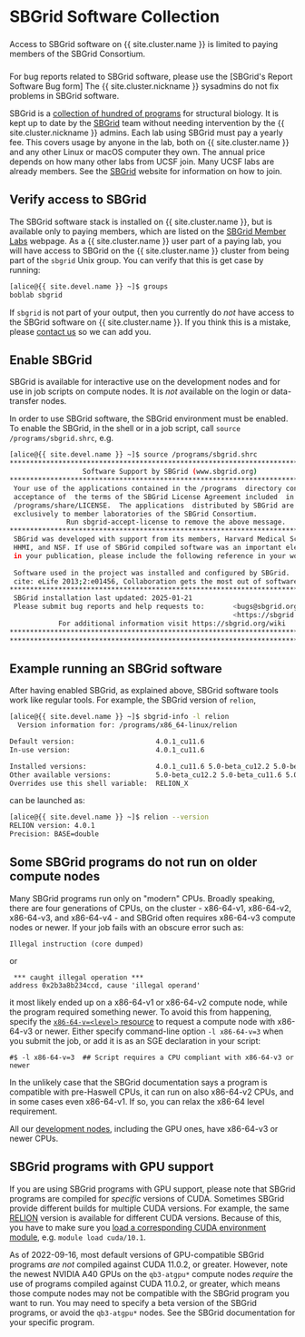 # SBGrid Software Collection

<div class="alert alert-warning" role="alert" style="margin-top: 3ex" markdown="1">
Access to SBGrid software on {{ site.cluster.name }} is limited to
paying members of the SBGrid Consortium.
</div>

<div class="alert alert-warning" role="alert" style="margin-top: 3ex" markdown="1">
For bug reports related to SBGrid software, please use the [SBGrid's
Report Software Bug form] The {{ site.cluster.nickname }} sysadmins do
not fix problems in SBGrid software.
</div>

SBGrid is a [collection of hundred of programs](https://sbgrid.org/software/)
for structural biology.  It is kept up to date by the [SBGrid] team
without needing intervention by the {{ site.cluster.nickname }} admins.
Each lab using SBGrid must pay a yearly fee. This covers usage by anyone
in the lab, both on {{ site.cluster.name }} and any other Linux or macOS
computer they own. The annual price depends on how many other labs from
UCSF join. Many UCSF labs are already members.
See the [SBGrid] website for information on how to join.


## Verify access to SBGrid

The SBGrid software stack is installed on {{ site.cluster.name }}, but
is available only to paying members, which are listed on the
[SBGrid Member Labs] webpage.  As a {{ site.cluster.name }} user part
of a paying lab, you will have access to SBGrid on the
{{ site.cluster.name }} cluster from being part of the `sbgrid` Unix
group.  You can verify that this is get case by running:

<!-- code-block label="groups" -->
```sh
[alice@{{ site.devel.name }} ~]$ groups
boblab sbgrid
```

If `sbgrid` is not part of your output, then you currently do _not_
have access to the SBGrid software on {{ site.cluster.name }}.  If you
think this is a mistake, please [contact us] so we can add you.


## Enable SBGrid

SBGrid is available for interactive use on the development nodes and
for use in job scripts on compute nodes. It is _not_ available on the
login or data-transfer nodes.

In order to use SBGrid software, the SBGrid environment must be
enabled.  To enable the SBGrid, in the shell or in a job script, call
`source /programs/sbgrid.shrc`, e.g.

<!-- code-block label="sbgrid" -->
```sh
[alice@{{ site.devel.name }} ~]$ source /programs/sbgrid.shrc
********************************************************************************
                  Software Support by SBGrid (www.sbgrid.org)
********************************************************************************
 Your use of the applications contained in the /programs  directory constitutes
 acceptance of  the terms of the SBGrid License Agreement included  in the file
 /programs/share/LICENSE.  The applications  distributed by SBGrid are licensed
 exclusively to member laboratories of the SBGrid Consortium.
              Run sbgrid-accept-license to remove the above message.  
********************************************************************************
 SBGrid was developed with support from its members, Harvard Medical School,    
 HHMI, and NSF. If use of SBGrid compiled software was an important element     
 in your publication, please include the following reference in your work:      
                                                                                      
 Software used in the project was installed and configured by SBGrid.                   
 cite: eLife 2013;2:e01456, Collaboration gets the most out of software.                
********************************************************************************
 SBGrid installation last updated: 2025-01-21
 Please submit bug reports and help requests to:       <bugs@sbgrid.org>  or
                                                       <https://sbgrid.org/bugs>
            For additional information visit https://sbgrid.org/wiki
********************************************************************************
********************************************************************************
```


## Example running an SBGrid software

After having enabled SBGrid, as explained above, SBGrid software tools
work like regular tools.  For example, the SBGrid version of `relion`,

<!-- code-block label="sbgrid-info-relion" -->
```sh
[alice@{{ site.devel.name }} ~]$ sbgrid-info -l relion
  Version information for: /programs/x86_64-linux/relion

Default version:                    4.0.1_cu11.6
In-use version:                     4.0.1_cu11.6

Installed versions:                 4.0.1_cu11.6 5.0-beta_cu12.2 5.0-beta_cu11.6 5.0-beta_cu10.1 4.0.1_cu12.2 4.0.1_cu12.1 4.0.1_cu10.1_legacy 4.0.0_cu11.6 4.0.0_cu10.1_legacy 4.0.0_cu10.1 4.0-beta2_cu11.5 4.0-beta2_cu11.4.1 4.0-beta2_cu10.2 4.0-beta_cu9.2 3.1.4_cu11.8 3.1.4_cu11.6 3.1.4_cu10.1_legacy 3.1.4_cu10.1 3.1.3_cu10.2 3.1.1_cu9.2 3.0.8_cu10.1 2.1_cu8.0 1.4-randomphase3d 1.4b 1.4 1.3
Other available versions:           5.0-beta_cu12.2 5.0-beta_cu11.6 5.0-beta_cu10.1 4.0.1_cu12.2 4.0.1_cu12.1 4.0.1_cu10.1_legacy 4.0.0_cu11.6 4.0.0_cu10.1_legacy 4.0.0_cu10.1 4.0-beta2_cu11.5 4.0-beta2_cu11.4.1 4.0-beta2_cu10.2 4.0-beta_cu9.2 3.1.4_cu11.8 3.1.4_cu11.6 3.1.4_cu10.1_legacy 3.1.4_cu10.1 3.1.3_cu10.2 3.1.1_cu9.2 3.0.8_cu10.1 2.1_cu8.0 1.4-randomphase3d 1.4b 1.4 1.3 
Overrides use this shell variable:  RELION_X

```

can be launched as:

<!-- code-block label="sbgrid-relion-version" -->
```sh
[alice@{{ site.devel.name }} ~]$ relion --version
RELION version: 4.0.1 
Precision: BASE=double

```



## Some SBGrid programs do not run on older compute nodes

Many SBGrid programs run only on "modern" CPUs.  Broadly speaking,
there are four generations of CPUs, on the cluster - x86-64-v1,
x86-64-v2, x86-64-v3, and x86-64-v4 - and SBGrid often requires
x86-64-v3 compute nodes or newer.  If your job fails with an obscure
error such as:

```plain
Illegal instruction (core dumped)
```

or

```plain
 *** caught illegal operation ***
address 0x2b3a8b234ccd, cause 'illegal operand'
```

it most likely ended up on a x86-64-v1 or x86-64-v2 compute node,
while the program required something newer.  To avoid this from
happening, specify the [`x86-64-v=<level>` resource] to request a
compute node with x86-64-v3 or newer.  Either specify command-line
option `-l x86-64-v=3` when you submit the job, or add it is as an SGE
declaration in your script:

```plain
#$ -l x86-64-v=3  ## Script requires a CPU compliant with x86-64-v3 or newer
```

In the unlikely case that the SBGrid documentation says a program is
compatible with pre-Haswell CPUs, it can run on also x86-64-v2 CPUs,
and in some cases even x86-64-v1. If so, you can relax the x86-64
level requirement.

All our [development nodes](/hpc/about/specs.html#development-nodes),
including the GPU ones, have x86-64-v3 or newer CPUs.


## SBGrid programs with GPU support

If you are using SBGrid programs with GPU support, please note that
SBGrid programs are compiled for _specific_ versions of
CUDA. Sometimes SBGrid provide different builds for multiple CUDA
versions.  For example, the same [RELION] version is available for
different CUDA versions.  Because of this, you have to make sure you
[load a corresponding CUDA environment
module](/hpc/scheduler/gpu.html#running-gpu-applications),
e.g. `module load cuda/10.1`.

As of 2022-09-16, most default versions of GPU-compatible SBGrid
programs _are not_ compiled against CUDA 11.0.2, or greater.  However,
note the newest NVIDIA A40 GPUs on the `qb3-atgpu*` compute nodes
_require_ the use of programs compiled against CUDA 11.0.2, or
greater, which means those compute nodes may not be compatible with
the SBGrid program you want to run.  You may need to specify a beta
version of the SBGrid programs, or avoid the `qb3-atgpu*` nodes. See
the SBGrid documentation for your specific program.


[SBGrid]: https://sbgrid.org/
[SBGrid Member Labs]: https://sbgrid.org/members/order/-institutions/
[SBGrid's Report Software Bug form]: https://sbgrid.org/help/?tab=bug
[RELION]: https://www.sbgrid.org/software/titles/relion/
[contact us]: /hpc/about/contact.html
[`x86-64-v=<level>` resource]: /hpc/scheduler/submit-jobs.html#cpu-architecture-generation--l-x86-64-vlevel
<style>
dt {
  margin-top: 1ex;
}
</style>  
